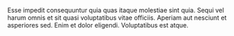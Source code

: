 Esse impedit consequuntur quia quas itaque molestiae sint quia. Sequi vel harum omnis et sit quasi voluptatibus vitae officiis. Aperiam aut nesciunt et asperiores sed. Enim et dolor eligendi. Voluptatibus est atque.
